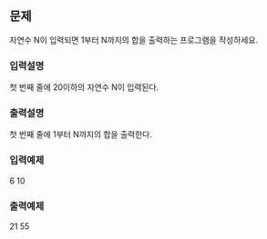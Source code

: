 ## 문제

자연수 N이 입력되면 1부터 N까지의 합을 출력하는 프로그램을 작성하세요.

### 입력설명

첫 번째 줄에 20이하의 자연수 N이 입력된다.

### 출력설명

첫 번째 줄에 1부터 N까지의 합을 출력한다.

### 입력예제

6
10

### 출력예제

21
55
